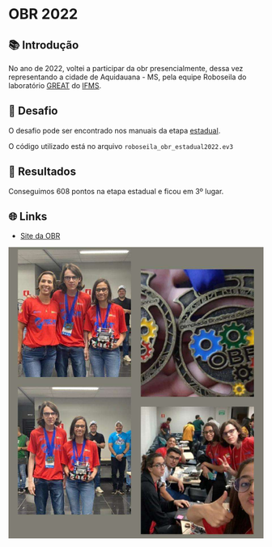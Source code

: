 # OBR 2022

## 📚 Introdução

No ano de 2022, voltei a participar da obr presencialmente, dessa vez representando a cidade de Aquidauana - MS, pela equipe Roboseila do laboratório [GREAT](https://instagram.com/lab_great?igshid=MmU2YjMzNjRlOQ==) do [IFMS](https://ifms.edu.br/).

## 🤖 Desafio

O desafio pode ser encontrado nos manuais da etapa [estadual](OBR2022_MP_ManualRegrasRegionalEstadual.pdf).

O código utilizado está no arquivo `roboseila_obr_estadual2022.ev3`

## 🏅 Resultados

Conseguimos 608 pontos na etapa estadual e ficou em 3º lugar.

## 🌐 Links

- [Site da OBR](https://www.obr.org.br/)

![Colagem](image.png)
